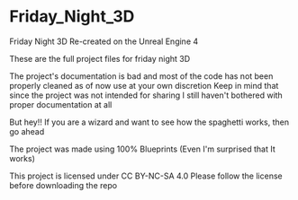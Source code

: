 # Friday_Night_3D
 Friday Night 3D Re-created on the Unreal Engine 4
 
 These are the full project files for friday night 3D

 

The project's documentation is bad and most of the code has not been properly cleaned as of now use at your own discretion
Keep in mind that since the project was not intended for sharing I still haven't bothered with proper documentation at all

But hey!!
If you are a wizard and want to see how the spaghetti works, then go ahead

The project was made using 100% Blueprints (Even I'm surprised that It works)

This project is licensed under CC BY-NC-SA 4.0 
Please follow the license before downloading the repo

